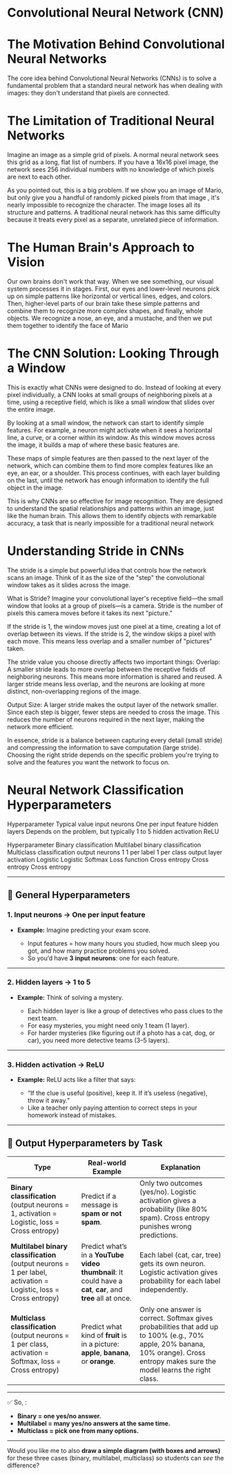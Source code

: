 # Convolutional Neural Network (CNN)


# The Motivation Behind Convolutional Neural Networks
The core idea behind Convolutional Neural Networks (CNNs) is to solve a fundamental problem that a standard neural network has when dealing with images: they don't understand that pixels are connected.

# The Limitation of Traditional Neural Networks
Imagine an image as a simple grid of pixels. A normal neural network sees this grid as a long, flat list of numbers. If you have a 16x16 pixel image, the network sees 256 individual numbers with no knowledge of which pixels are next to each other.

As you pointed out, this is a big problem. If we show you an image of Mario, but only give you a handful of randomly picked pixels from that image , it's nearly impossible to recognize the character. The image loses all its structure and patterns. A traditional neural network has this same difficulty because it treats every pixel as a separate, unrelated piece of information.

# The Human Brain's Approach to Vision
Our own brains don't work that way. When we see something, our visual system processes it in stages. First, our eyes and lower-level neurons pick up on simple patterns like horizontal or vertical lines, edges, and colors. Then, higher-level parts of our brain take these simple patterns and combine them to recognize more complex shapes, and finally, whole objects. We recognize a nose, an eye, and a mustache, and then we put them together to identify the face of Mario

# The CNN Solution: Looking Through a Window
This is exactly what CNNs were designed to do. Instead of looking at every pixel individually, a CNN looks at small groups of neighboring pixels at a time, using a receptive field, which is like a small window that slides over the entire image.

By looking at a small window, the network can start to identify simple features. For example, a neuron might activate when it sees a horizontal line, a curve, or a corner within its window. As this window moves across the image, it builds a map of where these basic features are.

These maps of simple features are then passed to the next layer of the network, which can combine them to find more complex features like an eye, an ear, or a shoulder. This process continues, with each layer building on the last, until the network has enough information to identify the full object in the image.

This is why CNNs are so effective for image recognition. They are designed to understand the spatial relationships and patterns within an image, just like the human brain. This allows them to identify objects with remarkable accuracy, a task that is nearly impossible for a traditional neural network

# Understanding Stride in CNNs
The stride is a simple but powerful idea that controls how the network scans an image. Think of it as the size of the "step" the convolutional window takes as it slides across the image.

What is Stride?
Imagine your convolutional layer's receptive field—the small window that looks at a group of pixels—is a camera. Stride is the number of pixels this camera moves before it takes its next "picture."

If the stride is 1, the window moves just one pixel at a time, creating a lot of overlap between its views.
If the stride is 2, the window skips a pixel with each move.  This means less overlap and a smaller number of "pictures" taken.

The stride value you choose directly affects two important things:
Overlap: A smaller stride leads to more overlap between the receptive fields of neighboring neurons. This means more information is shared and reused. A larger stride means less overlap, and the neurons are looking at more distinct, non-overlapping regions of the image.

Output Size: A larger stride makes the output layer of the network smaller. Since each step is bigger, fewer steps are needed to cross the image. This reduces the number of neurons required in the next layer, making the network more efficient.

In essence, stride is a balance between capturing every detail (small stride) and compressing the information to save computation (large stride). Choosing the right stride depends on the specific problem you're trying to solve and the features you want the network to focus on.


# Neural Network Classification Hyperparameters
Hyperparameter          Typical value
input neurons           One per input feature
hidden layers           Depends on the problem, but typically 1 to 5
hidden activation       ReLU


Hyperparameter      Binary classification   Multilabel binary classification        Multiclass classification
output neurons      1                       1 per label                             1 per class
output layer 
activation          Logistic                Logistic                                Softmax
Loss function       Cross entropy           Cross entropy                           Cross entropy

---

## 🌟 General Hyperparameters

### 1. **Input neurons → One per input feature**

* **Example:** Imagine predicting your exam score.

  * Input features = how many hours you studied, how much sleep you got, and how many practice problems you solved.
  * So you’d have **3 input neurons**: one for each feature.

---

### 2. **Hidden layers → 1 to 5**

* **Example:** Think of solving a mystery.

  * Each hidden layer is like a group of detectives who pass clues to the next team.
  * For easy mysteries, you might need only 1 team (1 layer).
  * For harder mysteries (like figuring out if a photo has a cat, dog, or car), you need more detective teams (3–5 layers).

---

### 3. **Hidden activation → ReLU**

* **Example:** ReLU acts like a filter that says:

  * “If the clue is useful (positive), keep it. If it’s useless (negative), throw it away.”
  * Like a teacher only paying attention to correct steps in your homework instead of mistakes.

---

## 🌟 Output Hyperparameters by Task

| **Type**                                                                                                         | **Real-world Example**                                                                                       | **Explanation**                                                                                                                                                                   |
| ---------------------------------------------------------------------------------------------------------------- | ------------------------------------------------------------------------------------------------------------ | --------------------------------------------------------------------------------------------------------------------------------------------------------------------------------- |
| **Binary classification** (output neurons = 1, activation = Logistic, loss = Cross entropy)                      | Predict if a message is **spam or not spam**.                                                                | Only two outcomes (yes/no). Logistic activation gives a probability (like 80% spam). Cross entropy punishes wrong predictions.                                                    |
| **Multilabel binary classification** (output neurons = 1 per label, activation = Logistic, loss = Cross entropy) | Predict what’s in a **YouTube video thumbnail**: It could have a **cat**, **car**, and **tree** all at once. | Each label (cat, car, tree) gets its own neuron. Logistic activation gives probability for each label independently.                                                              |
| **Multiclass classification** (output neurons = 1 per class, activation = Softmax, loss = Cross entropy)         | Predict what kind of **fruit** is in a picture: **apple**, **banana**, or **orange**.                        | Only one answer is correct. Softmax gives probabilities that add up to 100% (e.g., 70% apple, 20% banana, 10% orange). Cross entropy makes sure the model learns the right class. |

---

✅ So, :

* **Binary = one yes/no answer.**
* **Multilabel = many yes/no answers at the same time.**
* **Multiclass = pick one from many options.**

---

Would you like me to also **draw a simple diagram (with boxes and arrows)** for these three cases (binary, multilabel, multiclass) so students can *see* the difference?
